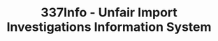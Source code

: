 ---
bigquery: https://console.cloud.google.com/bigquery?p=patents-public-data&d=usitc_investigations&page=dataset&project=sheets-management-319211
citation: US International Trade Commission 337Info Unfair Import Investigations Information
  System
contributors: US International Trade Comission
cost: None
description: US International Trade Commission 337Info Unfair Import Investigations
  Information System contains data on investigations done under Section 337. Section
  337 declares the infringement of certain statutory intellectual property rights
  and other forms of unfair competition in import trade to be unlawful practices.
  Most Section 337 investigations involve allegations of patent or registered trademark
  infringement.
documentation: FAQ and tutorial available on the site
last_edit: 04/08/2022, 09:59:50
location: https://pubapps2.usitc.gov/337external/
maintained_by: US International Trade Comission
schema_fields:
- finalIdOnViolationIssue
- patentNumbers
- copyrightNumbers
- dateOfPublicationFrNotice
- teoIdIssueDate
- complainant
- finalDetNoViolation
- gcAttorney
- patentNumber
- scheduledStartDateEvidHear
- investigationType
- cafcAppeals
- startDateMarkmanHearing
- dateComplaintFiled
- docketNo
- teoReliefGranted
- ouiiAttorney
- respondent
- actualStartDateEvidHear
- title
- currentStatus
- finalIdOnViolationDue
- trademarkNumbers
- htsNumbers
- ouiiParticipation
- currentActiveALJ
- id
- investigationNo
- issueDateOtherNonFinal
- invUnfairAct
- scheduledEndDateEvidHear
- teoIdDueDate
- markmanHearing
- actualEndDateEvidHear
- endDateMarkmanHearing
- dateCreated
- finalDetViolation
- aljAssigned
- publication_number
- targetDate
- investigationTermDate
- internalRemand
- teoProceedingInvolved
- lastUpdated
shortname: unfair_import_investigations
tags:
- import
- legal
- trade
timeframe: 2008-2021 (prior to 2008 downloadable as a JSON file)
title: 337Info - Unfair Import Investigations Information System
uuid: 2721f5ec-e599-4890-9265-9706719fc71e
---